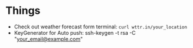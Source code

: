 # Things

+ Check out weather forecast form terminal: `curl wttr.in/your_location`
+ KeyGenerator for Auto push: ssh-keygen -t rsa -C "your_email@example.com"
